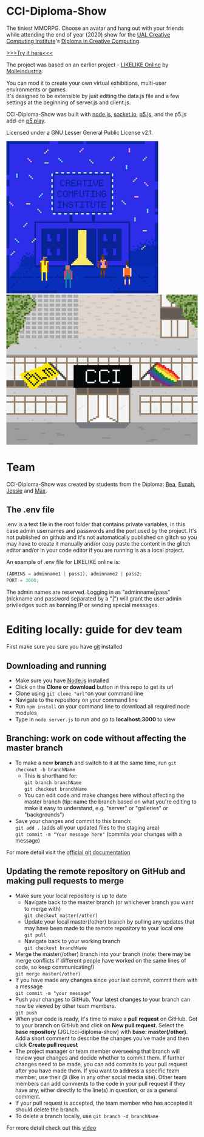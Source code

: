 # CCI-Diploma-Show

The tiniest MMORPG. Choose an avatar and hang out with your friends while attending the end of year (2020) show for the [UAL Creative Computing Institute](https://www.arts.ac.uk/creative-computing-institute)'s [Diploma in Creative Computing](https://www.arts.ac.uk/subjects/creative-computing/undergraduate/ual-creative-computing-institute-diploma).

<a href="https://cci.arts.ac.uk" target="_blank">>>>Try it here<<<</a>

The project was based on an earlier project - [LIKELIKE Online](https://github.com/molleindustria/likelike-online) by [Molleindustria](http://molleindustria.org/).

You can mod it to create your own virtual exhibitions, multi-user environments or games.  
It's designed to be extensible by just editing the data.js file and a few settings at the beginning of server.js and client.js.

CCI-Diploma-Show was built with [node.js](https://nodejs.org/), [socket.io](https://socket.io/), [p5.js](https://p5js.org/), and the p5.js add-on [p5.play](https://molleindustria.github.io/p5.play/).

Licensed under a GNU Lesser General Public License v2.1.

![](promo1.gif)  ![](promo2.gif)

# Team

CCI-Diploma-Show was created by students from the Diploma: [Bea](https://github.com/bats1996), [Eunah](https://github.com/eunah-lee), [Jessie](https://github.com/jessieziyun) and [Max](https://github.com/MaximilianUAL2020).

## The .env file

.env is a text file in the root folder that contains private variables, in this case admin usernames and passwords and the port used by the project. It's not published on github and it's not automatically published on glitch so you may have to create it manually and/or copy paste the content in the glitch editor and/or in your code editor if you are running is as a local project.

An example of .env file for LIKELIKE online is:

```javascript
(ADMINS = adminname1 | pass1), adminname2 | pass2;
PORT = 3000;
```

The admin names are reserved. Logging in as "adminname|pass" (nickname and password separated by a "|") will grant the user admin priviledges such as banning IP or sending special messages.

# Editing locally: guide for dev team

First make sure you sure you have [git](https://git-scm.com/) installed

## Downloading and running

* Make sure you have [Node.js](https://nodejs.org/en/) installed
* Click on the **Clone or download** button in this repo to get its url
* Clone using `git clone "url"`on your command line
* Navigate to the repository on your command line 
* Run `npm install` on your command line to download all required node modules
* Type in `node server.js` to run and go to **localhost:3000** to view

## Branching: work on code without affecting the master branch

* To make a new **branch** and switch to it at the same time, run `git checkout -b branchName`
    * This is shorthand for:  
    `git branch branchName`  
    `git checkout branchName`
    * You can edit code and make changes here without affecting the master branch (tip: name the branch based on what you're editing to make it easy to understand, e.g. "server" or "galleries" or "backgrounds")
* Save your changes and commit to this branch:  
`git add .` (adds all your updated files to the staging area)  
`git commit -m "Your message here"` (commits your changes with a message)  

For more detail visit the [official git documentation](https://git-scm.com/book/en/v2/Git-Branching-Basic-Branching-and-Merging)

## Updating the remote repository on GitHub and making pull requests to merge

* Make sure your local repository is up to date
    * Navigate back to the master branch (or whichever branch you want to merge with)  
    `git checkout master(/other)`  
    * Update your local master(/other) branch by pulling any updates that may have been made to the remote repository to your local one  
    `git pull`  
    * Navigate back to your working branch  
    `git checkout branchName`  
* Merge the master(/other) branch into your branch (note: there may be merge conflicts if different people have worked on the same lines of code, so keep communicating!)  
`git merge master(/other)`  
* If you have made any changes since your last commit, commit them with a message  
`git commit -m "your message"`  
* Push your changes to GitHub. Your latest changes to your branch can now be viewed by other team members.  
`git push`  
* When your code is ready, it's time to make a **pull request** on GitHub. Got to your branch on GitHub and click on **New pull request**. Select the **base repository** (JGL/cci-diploma-show) with **base: master(/other)**. Add a short comment to describe the changes you've made and then click **Create pull request**
* The project manager or team member overseeing that branch will review your changes and decide whether to commit them. If further changes need to be made, you can add commits to your pull request after you have made them. If you want to address a specific team member, use their @ (like in any other social media site). Other team members can add comments to the code in your pull request if they have any, either directly to the line(s) in question, or as a general comment.
* If your pull request is accepted, the team member who has accepted it should delete the branch.
* To delete a branch locally, use `git branch -d branchName`

For more detail check out this [video](https://www.youtube.com/watch?v=oFYyTZwMyAg)